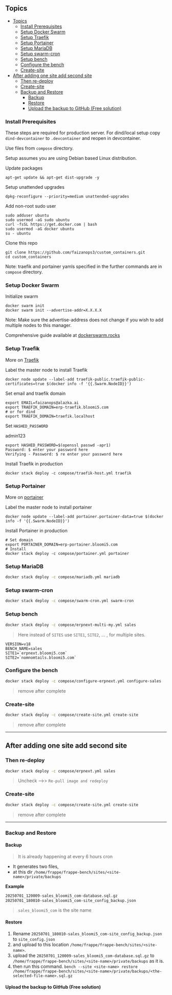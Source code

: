 ## Topics

- [Topics](#topics)
  - [Install Prerequisites](#install-prerequisites)
  - [Setup Docker Swarm](#setup-docker-swarm)
  - [Setup Traefik](#setup-traefik)
  - [Setup Portainer](#setup-portainer)
  - [Setup MariaDB](#setup-mariadb)
  - [Setup swarm-cron](#setup-swarm-cron)
  - [Setup bench](#setup-bench)
  - [Configure the bench](#configure-the-bench)
  - [Create-site](#create-site)
- [After adding one site add second site](#after-adding-one-site-add-second-site)
  - [Then re-deploy](#then-re-deploy)
  - [Create-site](#create-site-1)
  - [Backup and Restore](#backup-and-restore)
    - [Backup](#backup)
    - [Restore](#restore)
    - [Upload the backup to GitHub (Free solution)](#upload-the-backup-to-github-free-solution)

### Install Prerequisites

These steps are required for production server. For dind/local setup copy `dind-devcontainer` to `.devcontainer` and reopen in devcontainer.

Use files from `compose` directory.

Setup assumes you are using Debian based Linux distribution.

Update packages

```shell
apt-get update && apt-get dist-upgrade -y
```

Setup unattended upgrades

```shell
dpkg-reconfigure --priority=medium unattended-upgrades
```

Add non-root sudo user

```shell
sudo adduser ubuntu
sudo usermod -aG sudo ubuntu
curl -fsSL https://get.docker.com | bash
sudo usermod -aG docker ubuntu
su - ubuntu
```

Clone this repo

```shell
git clone https://github.com/faizanops3/custom_containers.git
cd custom_containers
```

Note: traefik and portainer yamls specified in the further commands are in `compose` directory.

### Setup Docker Swarm

Initialize swarm

```shell
docker swarm init
docker swarm init --advertise-addr=X.X.X.X
```

Note: Make sure the advertise-address does not change if you wish to add multiple nodes to this manager.

Comprehensive guide available at [dockerswarm.rocks](https://dockerswarm.rocks)

### Setup Traefik

More on [Traefik](https://dockerswarm.rocks/traefik/)

Label the master node to install Traefik

```shell
docker node update --label-add traefik-public.traefik-public-certificates=true $(docker info -f '{{.Swarm.NodeID}}')
```

Set email and traefik domain

```shell
export EMAIL=faizanops@alazka.ai
export TRAEFIK_DOMAIN=erp-traefik.bloomi5.com
# or for dind
export TRAEFIK_DOMAIN=traefik.localhost
```

Set `HASHED_PASSWORD`

admin123

```shell
export HASHED_PASSWORD=$(openssl passwd -apr1)
Password: $ enter your password here
Verifying - Password: $ re enter your password here
```

Install Traefik in production

```shell
docker stack deploy -c compose/traefik-host.yml traefik
```

### Setup Portainer

More on [portainer](https://dockerswarm.rocks/portainer)

Label the master node to install portainer

```shell
docker node update --label-add portainer.portainer-data=true $(docker info -f '{{.Swarm.NodeID}}')
```

Install Portainer in production

```shell
# Set domain
export PORTAINER_DOMAIN=erp-portainer.bloomi5.com
# Install
docker stack deploy -c compose/portainer.yml portainer
```

### Setup MariaDB

```sh
docker stack deploy -c compose/mariadb.yml mariadb
```

### Setup swarm-cron

```sh
docker stack deploy -c compose/swarm-cron.yml swarm-cron
```

### Setup bench

```sh
docker stack deploy -c compose/erpnext-multi-my.yml sales
```

> Here instead of `SITES` use `SITE1`, `SITE2`, ... , for multiple sites.

```
VERSION=v18
BENCH_NAME=sales
SITE1=`erpnext.bloomi5.com`
SITE2=`nomnomtails.bloomi5.com`
```

### Configure the bench

```sh
docker stack deploy -c compose/configure-erpnext.yml configure-sales
```

> remove after complete

### Create-site

```sh
docker stack deploy -c compose/create-site.yml create-site
```

> remove after complete

---

## After adding one site add second site

### Then re-deploy

```sh
docker stack deploy -c compose/erpnext.yml sales
```

> Uncheck -->> `Re-pull image and redeploy`

### Create-site

```sh
docker stack deploy -c compose/create-site.yml create-site
```

> remove after complete

---

### Backup and Restore

#### Backup

> It is already happening at every 6 hours cron

- It generates two files,
- at this dir `/home/frappe/frappe-bench/sites/<site-name>/private/backups`

**Example**

```bash
20250701_120009-sales_bloomi5_com-database.sql.gz
20250701_180010-sales_bloomi5_com-site_config_backup.json
```

> `sales_bloomi5_com` is the site name

#### Restore

1. Rename `20250701_180010-sales_bloomi5_com-site_config_backup.json` to `site_config.json`
2. and upload to this location `/home/frappe/frappe-bench/sites/<site-name>`.
3. upload the `20250701_120009-sales_bloomi5_com-database.sql.gz` to `/home/frappe/frappe-bench/sites/<site-name>/private/backups` as it is.
4. then run this command. `bench --site <site-name> restore /home/frappe/frappe-bench/sites/<site-name>/private/backups/<the-selected-file-name>.sql.gz`

#### Upload the backup to GitHub (Free solution)
